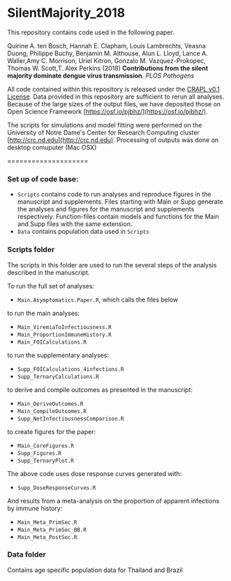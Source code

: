 SilentMajority_2018
====================

This repository contains code used in the following paper.

Quirine A. ten Bosch, Hannah E. Clapham, Louis Lambrechts, Veasna Duong, Philippe Buchy, Benjamin M. Althouse, Alun L. Lloyd, Lance A. Waller,Amy C. Morrison, Uriel Kitron, Gonzalo M. Vazquez-Prokopec, Thomas W. Scott,T. Alex Perkins (2018)
**Contributions from the silent majority dominate dengue virus transmission**. *PLOS Pathogens* 

All code contained within this repository is released under the [CRAPL v0.1 License](http://matt.might.net/articles/crapl/). Data provided in this repository are sufficient to rerun all analyses. Because of the large sizes of the output files, we have deposited those on Open Science Framework [https://osf.io/pjbhz/](https://osf.io/pjbhz/).

The scripts for simulations and model fitting were performed on the University of Notre Dame's Center for Research Computing cluster [http://crc.nd.edu](http://crc.nd.edu). Processing of outputs was done on desktop comuputer (Mac OSX) 

====================

### Set up of code base: 

* `Scripts` contains code to run analyses and reproduce figures in the manuscript and supplements. Files starting with Main or Supp generate the analyses and figures for the manuscript and supplements respectively. Function-files contain models and functions for the Main and Supp files with the same extension.   
* `Data` contains population data used in `Scripts`

### Scripts folder

The scripts in this folder are used to run the several steps of the analysis described in the manuscript. 

To run the full set of analyses:

* `Main.Asymptomatics.Paper.R`, which calls the files below

to run the main analyses: 
* `Main_ViremiaToInfectiousness.R` 
* `Main_ProportionImmuneHistory.R`
* `Main_FOICalculations.R`

to run the supplementary analyses: 
* `Supp_FOICalculations_4infections.R` 
* `Supp_TernaryCalculations.R`

to derive and compile outcomes as presented in the manuscript:
* `Main_DeriveOutcomes.R`
* `Main_CompileOutcomes.R`
* `Supp_NetInfectiousnessComparison.R`

to create figures for the paper:
* `Main_CoreFigures.R`
* `Supp_Figures.R`
* `Supp_TernaryPlot.R`

The above code uses dose response curves generated with:
* `Supp_DoseResponseCurves.R`

And results from a meta-analysis on the proportion of apparent infections by immune history:
* `Main_Meta_PrimSec.R`
* `Main_Meta_PrimSec_BB.R`
* `Main_Meta_PostSec.R`

### Data folder

Contains age specific population data for Thailand and Brazil

